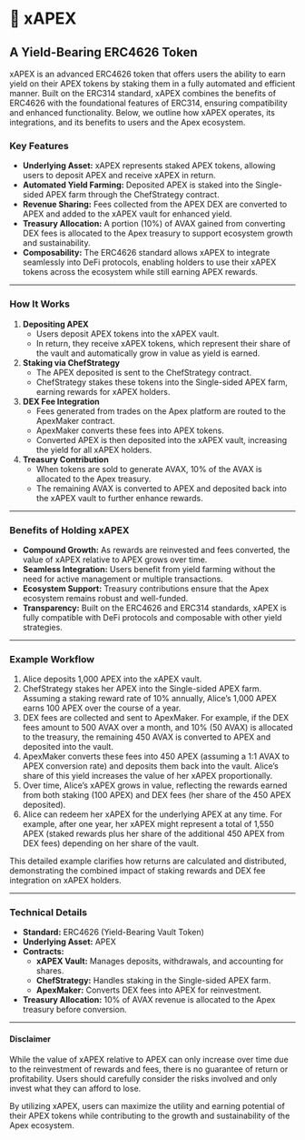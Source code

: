 # 🦈 xAPEX

## A Yield-Bearing ERC4626 Token

xAPEX is an advanced ERC4626 token that offers users the ability to earn yield on their APEX tokens by staking them in a fully automated and efficient manner. Built on the ERC314 standard, xAPEX combines the benefits of ERC4626 with the foundational features of ERC314, ensuring compatibility and enhanced functionality. Below, we outline how xAPEX operates, its integrations, and its benefits to users and the Apex ecosystem.

### Key Features

* **Underlying Asset:** xAPEX represents staked APEX tokens, allowing users to deposit APEX and receive xAPEX in return.
* **Automated Yield Farming:** Deposited APEX is staked into the Single-sided APEX farm through the ChefStrategy contract.
* **Revenue Sharing:** Fees collected from the APEX DEX are converted to APEX and added to the xAPEX vault for enhanced yield.
* **Treasury Allocation:** A portion (10%) of AVAX gained from converting DEX fees is allocated to the Apex treasury to support ecosystem growth and sustainability.
* **Composability:** The ERC4626 standard allows xAPEX to integrate seamlessly into DeFi protocols, enabling holders to use their xAPEX tokens across the ecosystem while still earning APEX rewards.&#x20;

***

### How It Works

1. **Depositing APEX**
   * Users deposit APEX tokens into the xAPEX vault.
   * In return, they receive xAPEX tokens, which represent their share of the vault and automatically grow in value as yield is earned.
2. **Staking via ChefStrategy**
   * The APEX deposited is sent to the ChefStrategy contract.
   * ChefStrategy stakes these tokens into the Single-sided APEX farm, earning rewards for xAPEX holders.
3. **DEX Fee Integration**
   * Fees generated from trades on the Apex platform are routed to the ApexMaker contract.
   * ApexMaker converts these fees into APEX tokens.
   * Converted APEX is then deposited into the xAPEX vault, increasing the yield for all xAPEX holders.
4. **Treasury Contribution**
   * When tokens are sold to generate AVAX, 10% of the AVAX is allocated to the Apex treasury.
   * The remaining AVAX is converted to APEX and deposited back into the xAPEX vault to further enhance rewards.

***

### Benefits of Holding xAPEX

* **Compound Growth:** As rewards are reinvested and fees converted, the value of xAPEX relative to APEX grows over time.
* **Seamless Integration:** Users benefit from yield farming without the need for active management or multiple transactions.
* **Ecosystem Support:** Treasury contributions ensure that the Apex ecosystem remains robust and well-funded.
* **Transparency:** Built on the ERC4626 and ERC314 standards, xAPEX is fully compatible with DeFi protocols and composable with other yield strategies.

***

### Example Workflow

1. Alice deposits 1,000 APEX into the xAPEX vault.
2. ChefStrategy stakes her APEX into the Single-sided APEX farm. Assuming a staking reward rate of 10% annually, Alice’s 1,000 APEX earns 100 APEX over the course of a year.
3. DEX fees are collected and sent to ApexMaker. For example, if the DEX fees amount to 500 AVAX over a month, and 10% (50 AVAX) is allocated to the treasury, the remaining 450 AVAX is converted to APEX and deposited into the vault.
4. ApexMaker converts these fees into 450 APEX (assuming a 1:1 AVAX to APEX conversion rate) and deposits them back into the vault. Alice’s share of this yield increases the value of her xAPEX proportionally.
5. Over time, Alice’s xAPEX grows in value, reflecting the rewards earned from both staking (100 APEX) and DEX fees (her share of the 450 APEX deposited).
6. Alice can redeem her xAPEX for the underlying APEX at any time. For example, after one year, her xAPEX might represent a total of 1,550 APEX (staked rewards plus her share of the additional 450 APEX from DEX fees) depending on her share of the vault.

This detailed example clarifies how returns are calculated and distributed, demonstrating the combined impact of staking rewards and DEX fee integration on xAPEX holders.

***

### Technical Details

* **Standard:** ERC4626 (Yield-Bearing Vault Token)
* **Underlying Asset:** APEX
* **Contracts:**
  * **xAPEX Vault:** Manages deposits, withdrawals, and accounting for shares.
  * **ChefStrategy:** Handles staking in the Single-sided APEX farm.
  * **ApexMaker:** Converts DEX fees into APEX for reinvestment.
* **Treasury Allocation:** 10% of AVAX revenue is allocated to the Apex treasury before conversion.

***

#### Disclaimer

While the value of xAPEX relative to APEX can only increase over time due to the reinvestment of rewards and fees, there is no guarantee of return or profitability. Users should carefully consider the risks involved and only invest what they can afford to lose.

By utilizing xAPEX, users can maximize the utility and earning potential of their APEX tokens while contributing to the growth and sustainability of the Apex ecosystem.
